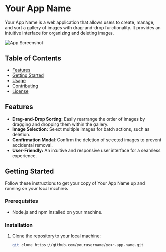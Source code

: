 # Your App Name

Your App Name is a web application that allows users to create, manage, and sort a gallery of images with drag-and-drop functionality. It provides an intuitive interface for organizing and deleting images.

![App Screenshot]([screenshot.png](https://i.ibb.co/bdm41mY/screencapture-localhost-5173-2023-11-04-14-13-37.png))

## Table of Contents

- [Features](#features)
- [Getting Started](#getting-started)
- [Usage](#usage)
- [Contributing](#contributing)
- [License](#license)

## Features

- **Drag-and-Drop Sorting:** Easily rearrange the order of images by dragging and dropping them within the gallery.
- **Image Selection:** Select multiple images for batch actions, such as deletion.
- **Confirmation Modal:** Confirm the deletion of selected images to prevent accidental removal.
- **User-Friendly:** An intuitive and responsive user interface for a seamless experience.

## Getting Started

Follow these instructions to get your copy of Your App Name up and running on your local machine.

### Prerequisites

- Node.js and npm installed on your machine.

### Installation

1. Clone the repository to your local machine:

   ```bash
   git clone https://github.com/yourusername/your-app-name.git

